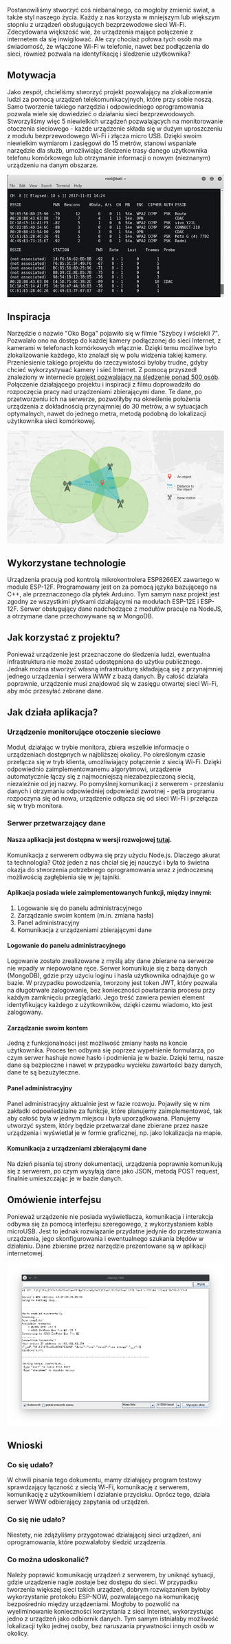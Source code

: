Postanowiliśmy stworzyć coś niebanalnego, co mogłoby zmienić świat, a także styl naszego życia. Każdy z nas korzysta w mniejszym lub większym stopniu z urządzeń obsługujących bezprzewodowe sieci Wi-Fi. Zdecydowana większość wie, że urządzenia mające połączenie z internetem da się inwigilować. Ale czy chociaż połowa tych osób ma świadomość, że włączone Wi-Fi w telefonie, nawet bez podłączenia do sieci, również pozwala na identyfikację i śledzenie użytkownika?

## Motywacja

Jako zespół, chcieliśmy stworzyć projekt pozwalający na zlokalizowanie ludzi za pomocą urządzeń telekomunikacyjnych, które przy sobie noszą. Samo tworzenie takiego narzędzia i odpowiedniego oprogramowania pozwala wiele się dowiedzieć o działaniu sieci bezprzewodowych. Stworzyliśmy więc 5 niewielkich urządzeń pozwalających na monitorowanie otoczenia sieciowego - każde urządzenie składa się w dużym uproszczeniu z modułu bezprzewodowego Wi-Fi i złącza micro USB. Dzięki swoim niewielkim wymiarom i zasięgowi do 15 metrów, stanowi wspaniałe narzędzie dla służb, umożliwiając śledzenie trasy danego użytkownika telefonu komórkowego lub otrzymanie informacji o nowym (nieznanym) urządzeniu na danym obszarze.

![airodump-ng](images/airodump.png)

## Inspiracja

Narzędzie o nazwie "Oko Boga" pojawiło się w filmie "Szybcy i wściekli 7". Pozwalało ono na dostęp do każdej kamery podłączonej do sieci Internet, z kamerami w telefonach komórkowych włącznie. Dzięki temu możliwe było zlokalizowanie każdego, kto znalazł się w polu widzenia takiej kamery. Przeniesienie takiego projektu do rzeczywistości byłoby trudne, gdyby chcieć wykorzystywać kamery i sieć Internet. Z pomocą przyszedł znaleziony w internecie [projekt pozwalający na śledzenie ponad 500 osób](https://hackaday.io/project/174644-how-i-tracked-500-people-with-esp8266). Połączenie działającego projektu i inspiracji z filmu doprowadziło do rozpoczęcia pracy nad urządzeniami zbierającymi dane. Te dane, po przetworzeniu ich na serwerze, pozwoliłyby na określenie położenia urządzenia z dokładnością przynajmniej do 30 metrów, a w sytuacjach optymalnych, nawet do jednego metra, metodą podobną do lokalizacji użytkownika sieci komórkowej.

![Lokalizowanie użytkownika sieci GSM](images/lokalizowanie.png)

## Wykorzystane technologie

Urządzenia pracują pod kontrolą mikrokontrolera ESP8266EX zawartego w module ESP-12F. Programowany jest on za pomocą języka bazującego na C++, ale przeznaczonego dla płytek Arduino. Tym samym nasz projekt jest zgodny ze wszystkimi płytkami działającymi na modułach ESP-12E i ESP-12F. Serwer obsługujący dane nadchodzące z modułów pracuje na NodeJS, a otrzymane dane przechowywane są w MongoDB.

## Jak korzystać z projektu?

Ponieważ urządzenie jest przeznaczone do śledzenia ludzi, ewentualna infrastruktura nie może zostać udostępniona do użytku publicznego. Jednak można stworzyć własną infrastrukturę składającą się z przynajmniej jednego urządzenia i serwera WWW z bazą danych. By całość działała poprawnie, urządzenie musi znajdować się w zasięgu otwartej sieci Wi-Fi, aby móc przesyłać zebrane dane.

## Jak działa aplikacja?

### Urządzenie monitorujące otoczenie sieciowe

Moduł, działając w trybie monitora, zbiera wszelkie informacje o urządzeniach dostępnych w najbliższej okolicy. Po określonym czasie przełącza się w tryb klienta, umożliwiający połączenie z siecią Wi-Fi. Dzięki odpowiednio zaimplementowanemu algorytmowi, urządzenie automatycznie łączy się z najmocniejszą niezabezpieczoną siecią, niezależnie od jej nazwy. Po pomyślnej komunikacji z serwerem - przesłaniu danych i otrzymaniu odpowiedniej odpowiedzi zwrotnej - pętla programu rozpoczyna się od nowa, urządzenie odłącza się od sieci Wi-Fi i przełącza się w tryb monitora.

### Serwer przetwarzający dane

#### Nasza aplikacja jest dostępna w wersji rozwojowej [tutaj](https://gods-eye-project.herokuapp.com/).

Komunikacja z serwerem odbywa się przy użyciu Node.js. Dlaczego akurat ta technologia? Otóż jeden z nas chciał się jej nauczyć i była to świetna okazja do stworzenia potrzebnego oprogramowania wraz z jednoczesną możliwością zagłębienia się w jej tajniki.

#### Aplikacja posiada wiele zaimplementowanych funkcji, między innymi:

1.  Logowanie się do panelu administracyjnego
2.  Zarządzanie swoim kontem (m.in. zmiana hasła)
3.  Panel administracyjny
4.  Komunikacja z urządzeniami zbierającymi dane

#### Logowanie do panelu administracyjnego

Logowanie zostało zrealizowane z myślą aby dane zbierane na serwerze nie wpadły w niepowołane ręce. Serwer komunikuje się z bazą danych (MongoDB), gdzie przy użyciu loginu i hasła użytkownika odnajduje go w bazie. W przypadku powodzenia, tworzony jest token JWT, który pozwala na długotrwałe zalogowanie, bez konieczności powtarzania procesu przy każdym zamknięciu przeglądarki. Jego treść zawiera pewien element identyfikujący każdego z użytkowników, dzięki czemu wiadomo, kto jest zalogowany.

#### Zarządzanie swoim kontem

Jedną z funkcjonalności jest możliwość zmiany hasła na koncie użytkownika. Proces ten odbywa się poprzez wypełnienie formularza, po czym serwer hashuje nowe hasło i podmienia je w bazie. Dzięki temu, nasze dane są bezpieczne i nawet w przypadku wycieku zawartości bazy danych, dane te są bezużyteczne.

#### Panel administracyjny

Panel administracyjny aktualnie jest w fazie rozwoju. Pojawiły się w nim zakładki odpowiedzialne za funkcje, które planujemy zaimplementować, tak aby całość była w jednym miejscu i była uporządkowana. Planujemy utworzyć system, który będzie przetwarzał dane zbierane przez nasze urządzenia i wyświetlał je w formie graficznej, np. jako lokalizacja na mapie.

#### Komunikacja z urządzeniami zbierającymi dane

Na dzień pisania tej strony dokumentacji, urządzenia poprawnie komunikują się z serwerem, po czym wysyłają dane jako JSON, metodą POST request, finalnie umieszczając je w bazie danych.

## Omówienie interfejsu

Ponieważ urządzenie nie posiada wyświetlacza, komunikacja i interakcja odbywa się za pomocą interfejsu szeregowego, z wykorzystaniem kabla microUSB. Jest to jednak rozwiązanie przydatne jedynie do przetestowania urządzenia, jego skonfigurowania i ewentualnego szukania błędów w działaniu. Dane zbierane przez narzędzie prezentowane są w aplikacji internetowej.

![Interfejs tekstowy urządzenia](images/interfejs.png)

## Wnioski

### Co się udało?

W chwili pisania tego dokumentu, mamy działający program testowy sprawdzający łączność z siecią Wi-Fi, komunikację z serwerem, komunikację z użytkownikiem i działanie przycisku. Oprócz tego, działa serwer WWW odbierający zapytania od urządzeń.

### Co się nie udało?

Niestety, nie zdążyliśmy przygotować działającej sieci urządzeń, ani oprogramowania, które pozwalałoby śledzić urządzenia.

### Co można udoskonalić?

Należy poprawić komunikację urządzeń z serwerem, by uniknąć sytuacji, gdzie urządzenie nagle zostaje bez dostępu do sieci. W przypadku tworzenia większej sieci takich urządzeń, dobrym rozwiązaniem byłoby wykorzystanie protokołu ESP-NOW, pozwalającego na komunikację bezpośrednio między urządzeniami. Mogłoby to pozwolić na wyeliminowanie konieczności korzystania z sieci Internet, wykorzystując jedno z urządzeń jako odbiornik danych. Tym samym istniałaby możliwość lokalizacji tylko jednej osoby, bez naruszania prywatności innych osób w okolicy.
